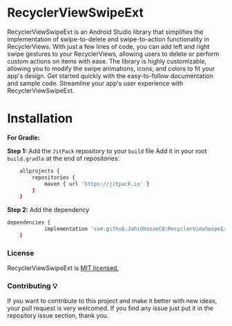 # RecyclerViewSwipeExt

RecyclerViewSwipeExt is an Android Studio library that simplifies the implementation of swipe-to-delete and swipe-to-action functionality in RecyclerViews. With just a few lines of code, you can add left and right swipe gestures to your RecyclerViews, allowing users to delete or perform custom actions on items with ease. The library is highly customizable, allowing you to modify the swipe animations, icons, and colors to fit your app's design. Get started quickly with the easy-to-follow documentation and sample code. Streamline your app's user experience with RecyclerViewSwipeExt.

# Installation
**For Gradle:**

**Step 1:** Add the `JitPack` repository to your `build` file
Add it in your root `build.gradle` at the end of repositories:
```sh
	allprojects {
		repositories {
			maven { url 'https://jitpack.io' }
		}
	}
```

**Step 2:** Add the dependency
```sh
dependencies {
	        implementation 'com.github.JahidHasanCO:RecyclerViewSwipeExt:1.0.1'
	}
```

### License
RecyclerViewSwipeExt is [MIT licensed.](LICENSE)

### Contributing 💡
If you want to contribute to this project and make it better with new ideas, your pull request is very welcomed.
If you find any issue just put it in the repository issue section, thank you. 
